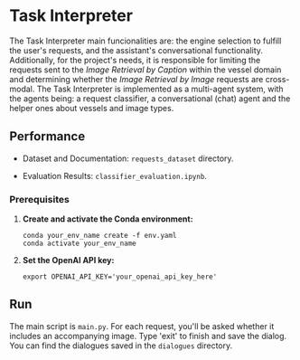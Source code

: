 # Task Interpreter

The Task Interpreter main funcionalities are: the engine selection to fulfill the user's requests, and the assistant's conversational functionality. Additionally, for the project's needs, it is responsible for limiting the requests sent to the *Image Retrieval by Caption* within the vessel domain and determining whether the *Image Retrieval by Image* requests are cross-modal.
The Task Interpreter is implemented as a multi-agent system, with the agents being: a request classifier, a conversational (chat) agent and the helper ones about vessels and image types.  

## Performance
- Dataset and Documentation: `requests_dataset` directory.

- Evaluation Results: `classifier_evaluation.ipynb`.

### Prerequisites
1. **Create and activate the Conda environment:**

   ```
   conda your_env_name create -f env.yaml
   conda activate your_env_name
   ```

2. **Set the OpenAI API key:**

   ```
   export OPENAI_API_KEY='your_openai_api_key_here'
   ```

## Run 

The main script is `main.py`. For each request, you'll be asked whether it includes an accompanying image. Type 'exit' to finish and save the dialog.
You can find the dialogues saved in the `dialogues` directory.

